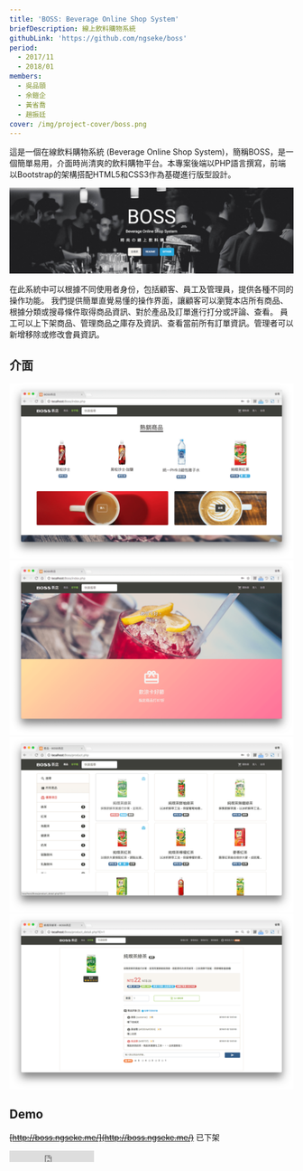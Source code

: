 ```yaml
---
title: 'BOSS: Beverage Online Shop System'
briefDescription: 線上飲料購物系統
githubLink: 'https://github.com/ngseke/boss'
period:
  - 2017/11
  - 2018/01
members:
  - 吳品頤
  - 余鎧企
  - 黃省喬
  - 趙振廷
cover: /img/project-cover/boss.png
---
```


這是一個在線飲料購物系統 (Beverage Online Shop System)，簡稱BOSS，是一個簡單易用，介面時尚清爽的飲料購物平台。本專案後端以PHP語言撰寫，前端以Bootstrap的架構搭配HTML5和CSS3作為基礎進行版型設計。

![](../../assets/img/article/boss/boss1.png)

在此系統中可以根據不同使用者身份，包括顧客、員工及管理員，提供各種不同的操作功能。
我們提供簡單直覺易懂的操作界面，讓顧客可以瀏覽本店所有商品、根據分類或搜尋條件取得商品資訊、對於產品及訂單進行打分或評論、查看。
員工可以上下架商品、管理商品之庫存及資訊、查看當前所有訂單資訊。管理者可以新增移除或修改會員資訊。

## 介面
![隨機展示熱銷商品](../../assets/img/article/boss/boss2.png)
![顯示當前優惠活動](../../assets/img/article/boss/boss3.png)
![商品列表](../../assets/img/article/boss/boss4.png)
![商品詳情頁面](../../assets/img/article/boss/boss5.png)

## Demo

~~[http://boss.ngseke.me/](http://boss.ngseke.me/)~~ 已下架

<iframe src="https://ghbtns.com/github-btn.html?user=ngseke&repo=boss&type=star&count=false" frameborder="0" scrolling="0" width="150" height="20"></iframe>
